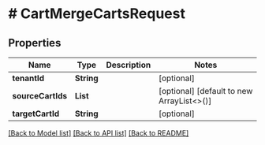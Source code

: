 # # CartMergeCartsRequest


## Properties 


Name | Type | Description | Notes
------------ | ------------- | ------------- | -------------
**tenantId**| **String** |   | [optional]
**sourceCartIds**| **List<String>** |   | [optional] [default to new ArrayList<>()]
**targetCartId**| **String** |   | [optional]


[[Back to Model list]](../../README.md#models) [[Back to API list]](../../README.md#endpoints) [[Back to README]](../../README.md)

